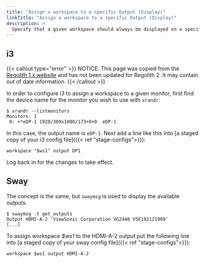 ```yaml
---
title: "Assign a workspace to a specific Output (Display)"
linkTitle: "Assign a workspace to a specific Output (Display)"
description: >
  Specify that a given workspace should always be displayed on a specific monitor
---
```

## i3
{{< callout type="error" >}}
NOTICE: This page was copied from the [Regolith 1.x website](https://regolith-linux.org) and has not been updated for Regolith 2.  It may contain out of date information.
{{< /callout >}}

In order to configure i3 to assign a workspace to a given monitor, first find the device name for the monitor you wish to use with `xrandr`:

```console
$ xrandr --listmonitors
Monitors: 1
 0: +*eDP-1 1920/309x1080/173+0+0  eDP-1
```

In this case, the output name is `eDP-1`. Next add a line like this into [a staged copy of your i3 config file]({{< ref "stage-configs">}}):

```
workspace "$ws1" output DP1
```

Log back in for the changes to take effect.


## Sway
The concept is the same, but `swaymsg` is used to display the available outputs.

```console
$ swaymsg -t get_outputs
Output HDMI-A-2 'ViewSonic Corporation VG2448 V5E192121969' 
[...]
```

To assign workspace *$ws1* to the HDMI-A-2 output put the following line into [a staged copy of your sway config file]({{< ref "stage-configs">}}):

```
workspace $ws1 output HDMI-A-2
```
